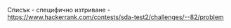 Списък - специфично изтриване - https://www.hackerrank.com/contests/sda-test2/challenges/--82/problem
